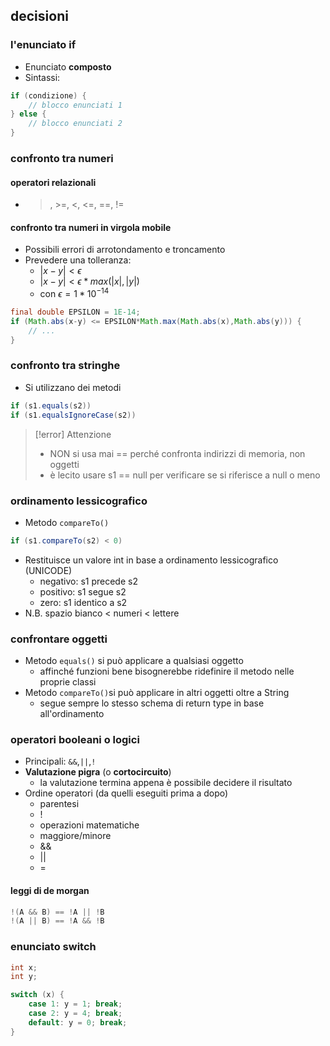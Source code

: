 ## decisioni
### l'enunciato if
- Enunciato **composto**
- Sintassi:
```java
if (condizione) {
	// blocco enunciati 1
} else {
	// blocco enunciati 2
}
```
### confronto tra numeri
#### operatori relazionali
- >, >=, <, <=, \=\=, \!\=
#### confronto tra numeri in virgola mobile
- Possibili errori di arrotondamento e troncamento
- Prevedere una tolleranza:
	- $|x-y|<\epsilon$
	- $|x-y|<\epsilon*max(|x|,|y|)$
	- con $\epsilon=1*10^{-14}$
```java
final double EPSILON = 1E-14;
if (Math.abs(x-y) <= EPSILON*Math.max(Math.abs(x),Math.abs(y))) {
	// ...
}
```
### confronto tra stringhe
- Si utilizzano dei metodi
```java
if (s1.equals(s2)) 
if (s1.equalsIgnoreCase(s2))
```
> [!error] Attenzione
> - NON si usa mai == perché confronta indirizzi di memoria, non oggetti 
> - è lecito usare s1 == null per verificare se si riferisce a null o meno

### ordinamento lessicografico
- Metodo ```compareTo()```
```java
if (s1.compareTo(s2) < 0)
```
- Restituisce un valore int in base a ordinamento lessicografico (UNICODE)
	- negativo: s1 precede s2 
	- positivo: s1 segue s2
	- zero: s1 identico a s2
- N.B. spazio bianco < numeri < lettere
### confrontare oggetti
- Metodo ```equals()``` si può applicare a qualsiasi oggetto
	- affinché funzioni bene bisognerebbe ridefinire il metodo nelle proprie classi
- Metodo ```compareTo()```si può applicare in altri oggetti oltre a String
	- segue sempre lo stesso schema di return type in base all'ordinamento
### operatori booleani o logici
- Principali: ```&&```,```||```,```!```
- **Valutazione pigra** (o **cortocircuito**)
	- la valutazione termina appena è possibile decidere il risultato
- Ordine operatori (da quelli eseguiti prima a dopo)
	- parentesi
	- !
	- operazioni matematiche
	- maggiore/minore
	- &&
	- ||
	- =
#### leggi di de morgan
```java
!(A && B) == !A || !B
!(A || B) == !A && !B
```
### enunciato switch
```java
int x;
int y;

switch (x) {
	case 1: y = 1; break;
	case 2: y = 4; break;
	default: y = 0; break;
}
```
